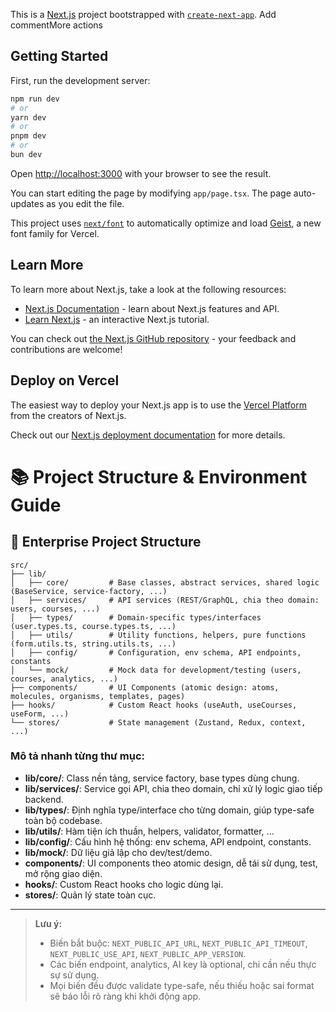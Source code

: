 This is a [Next.js](https://nextjs.org) project bootstrapped with [`create-next-app`](https://nextjs.org/docs/app/api-reference/cli/create-next-app).
Add commentMore actions

## Getting Started

First, run the development server:

```bash
npm run dev
# or
yarn dev
# or
pnpm dev
# or
bun dev
```

Open [http://localhost:3000](http://localhost:3000) with your browser to see the result.

You can start editing the page by modifying `app/page.tsx`. The page auto-updates as you edit the file.

This project uses [`next/font`](https://nextjs.org/docs/app/building-your-application/optimizing/fonts) to automatically optimize and load [Geist](https://vercel.com/font), a new font family for Vercel.

## Learn More

To learn more about Next.js, take a look at the following resources:

- [Next.js Documentation](https://nextjs.org/docs) - learn about Next.js features and API.
- [Learn Next.js](https://nextjs.org/learn) - an interactive Next.js tutorial.

You can check out [the Next.js GitHub repository](https://github.com/vercel/next.js) - your feedback and contributions are welcome!

## Deploy on Vercel

The easiest way to deploy your Next.js app is to use the [Vercel Platform](https://vercel.com/new?utm_medium=default-template&filter=next.js&utm_source=create-next-app&utm_campaign=create-next-app-readme) from the creators of Next.js.

Check out our [Next.js deployment documentation](https://nextjs.org/docs/app/building-your-application/deploying) for more details.

# 📚 Project Structure & Environment Guide

## 📁 Enterprise Project Structure

```
src/
├── lib/
│   ├── core/         # Base classes, abstract services, shared logic (BaseService, service-factory, ...)
│   ├── services/     # API services (REST/GraphQL, chia theo domain: users, courses, ...)
│   ├── types/        # Domain-specific types/interfaces (user.types.ts, course.types.ts, ...)
│   ├── utils/        # Utility functions, helpers, pure functions (form.utils.ts, string.utils.ts, ...)
│   ├── config/       # Configuration, env schema, API endpoints, constants
│   └── mock/         # Mock data for development/testing (users, courses, analytics, ...)
├── components/       # UI Components (atomic design: atoms, molecules, organisms, templates, pages)
├── hooks/            # Custom React hooks (useAuth, useCourses, useForm, ...)
└── stores/           # State management (Zustand, Redux, context, ...)
```

### **Mô tả nhanh từng thư mục:**

- **lib/core/**: Class nền tảng, service factory, base types dùng chung.
- **lib/services/**: Service gọi API, chia theo domain, chỉ xử lý logic giao tiếp backend.
- **lib/types/**: Định nghĩa type/interface cho từng domain, giúp type-safe toàn bộ codebase.
- **lib/utils/**: Hàm tiện ích thuần, helpers, validator, formatter, ...
- **lib/config/**: Cấu hình hệ thống: env schema, API endpoint, constants.
- **lib/mock/**: Dữ liệu giả lập cho dev/test/demo.
- **components/**: UI components theo atomic design, dễ tái sử dụng, test, mở rộng giao diện.
- **hooks/**: Custom React hooks cho logic dùng lại.
- **stores/**: Quản lý state toàn cục.

---

> **Lưu ý:**
>
> - Biến bắt buộc: `NEXT_PUBLIC_API_URL`, `NEXT_PUBLIC_API_TIMEOUT`, `NEXT_PUBLIC_USE_API`, `NEXT_PUBLIC_APP_VERSION`.
> - Các biến endpoint, analytics, AI key là optional, chỉ cần nếu thực sự sử dụng.
> - Mọi biến đều được validate type-safe, nếu thiếu hoặc sai format sẽ báo lỗi rõ ràng khi khởi động app.
